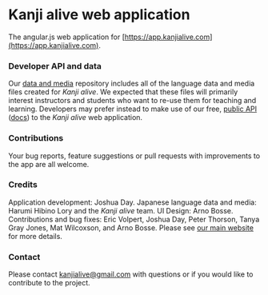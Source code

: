 # Kanji alive web application

The angular.js web application for [https://app.kanjialive.com](https://app.kanjialive.com).

### Developer API and data

Our [data and media](https://github.com/kanjialive/data-media) repository includes all of the language data and media files created for _Kanji alive_. We expected that these files will primarily interest instructors and students who want to re-use them for teaching and learning. Developers may prefer instead to make use of our free, [public API](https://rapidapi.com/KanjiAlive/api/learn-to-read-and-write-japanese-kanji) ([docs](https://app.kanjialive.com/api/docs/)) to the _Kanji alive_ web application. 

### Contributions

Your bug reports, feature suggestions or pull requests with improvements to the app are all welcome.

### Credits

Application development: Joshua Day. Japanese language data and media: Harumi Hibino Lory and the _Kanji alive_ team. UI Design: Arno Bosse. Contributions and bug fixes: Eric Volpert, Joshua Day, Peter Thorson, Tanya Gray Jones, Mat Wilcoxson, and Arno Bosse. Please see [our main website](http://kanjialive.com/credits/) for more details.

### Contact

Please contact kanjialive@gmail.com with questions or if you would like to contribute to the project. 

